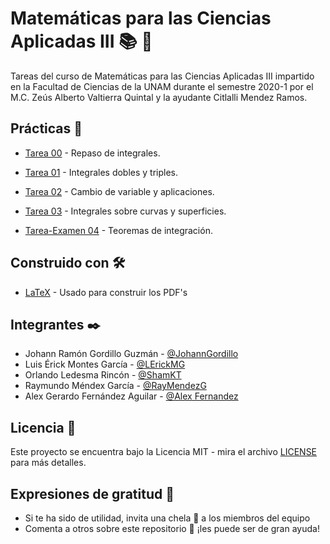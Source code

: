 # Matemáticas para las Ciencias Aplicadas III :books: :apple:

Tareas del curso de Matemáticas para las Ciencias Aplicadas III impartido en la Facultad de Ciencias de la UNAM 
durante el semestre 2020-1 por el M.C. Zeús Alberto Valtierra Quintal y la ayudante Citlalli Mendez Ramos.

## Prácticas :file_folder:

* [Tarea 00](https://github.com/JohannGordillo/Matematicas-Aplicadas-III/tree/master/psets/00) - Repaso de integrales.

* [Tarea 01](https://github.com/JohannGordillo/Matematicas-Aplicadas-III/tree/master/psets/01) - Integrales dobles y triples.

* [Tarea 02](https://github.com/JohannGordillo/Matematicas-Aplicadas-III/tree/master/psets/02) - Cambio de variable y aplicaciones.

* [Tarea 03](https://github.com/JohannGordillo/Matematicas-Aplicadas-III/tree/master/psets/03) - Integrales sobre curvas y superficies.

* [Tarea-Examen 04](https://github.com/JohannGordillo/Matematicas-Aplicadas-III/tree/master/psets/04) - Teoremas de integración.

## Construido con 🛠️

* [LaTeX](https://www.latex-project.org/) - Usado para construir los PDF's

## Integrantes ✒️
* Johann Ramón Gordillo Guzmán - [@JohannGordillo](https://github.com/JohannGordillo)
* Luis Érick Montes García - [@LErickMG](https://github.com/LErickMG)
* Orlando Ledesma Rincón - [@ShamKT](https://github.com/ShamKT)
* Raymundo Méndex García - [@RayMendezG](https://github.com/RayMendezG)
* Alex Gerardo Fernández Aguilar - [@Alex Fernandez](https://github.com/A1llex)

## Licencia 📄

Este proyecto se encuentra bajo la Licencia MIT - mira el archivo [LICENSE](LICENSE) para
más detalles.

## Expresiones de gratitud 🎁

* Si te ha sido de utilidad, invita una chela 🍺 a los miembros del equipo
* Comenta a otros sobre este repositorio 📢 ¡les puede ser de gran ayuda!
